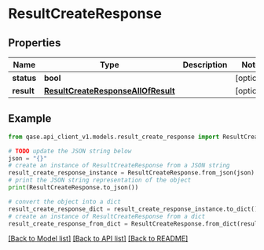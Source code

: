 # ResultCreateResponse


## Properties

Name | Type | Description | Notes
------------ | ------------- | ------------- | -------------
**status** | **bool** |  | [optional] 
**result** | [**ResultCreateResponseAllOfResult**](ResultCreateResponseAllOfResult.md) |  | [optional] 

## Example

```python
from qase.api_client_v1.models.result_create_response import ResultCreateResponse

# TODO update the JSON string below
json = "{}"
# create an instance of ResultCreateResponse from a JSON string
result_create_response_instance = ResultCreateResponse.from_json(json)
# print the JSON string representation of the object
print(ResultCreateResponse.to_json())

# convert the object into a dict
result_create_response_dict = result_create_response_instance.to_dict()
# create an instance of ResultCreateResponse from a dict
result_create_response_from_dict = ResultCreateResponse.from_dict(result_create_response_dict)
```
[[Back to Model list]](../README.md#documentation-for-models) [[Back to API list]](../README.md#documentation-for-api-endpoints) [[Back to README]](../README.md)


